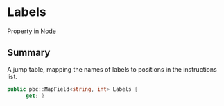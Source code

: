# Labels

Property in [Node](./)

## Summary

A jump table, mapping the names of labels to positions in the instructions list.

```csharp
public pbc::MapField<string, int> Labels {
      get; }
```

